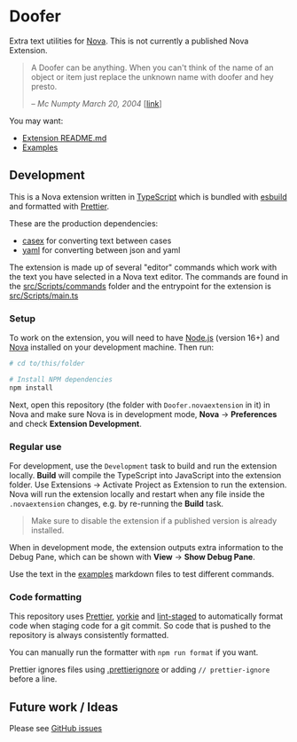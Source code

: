 # Doofer

Extra text utilities for [Nova](https://nova.app). This is not currently a published Nova Extension.

> A Doofer can be anything. When you can't think of the name of an object or item just replace the unknown name with doofer and hey presto.
>
> – _Mc Numpty March 20, 2004_ [[link](https://www.urbandictionary.com/define.php?term=Doofer)]

You may want:

- [Extension README.md](/Doofer.novaextension/README.md)
- [Examples](/examples)

## Development

This is a Nova extension written in [TypeScript](https://www.typescriptlang.org)
which is bundled with [esbuild](https://esbuild.github.io)
and formatted with [Prettier](https://prettier.io).

These are the production dependencies:

- [casex](https://github.com/pedsmoreira/casex) for converting text between cases
- [yaml](https://github.com/eemeli/yaml) for converting between json and yaml

The extension is made up of several "editor" commands which work with
the text you have selected in a Nova text editor.
The commands are found in the [src/Scripts/commands](/src/Scripts/commands) folder
and the entrypoint for the extension is [src/Scripts/main.ts](/src/Scripts/main.ts)

### Setup

To work on the extension, you will need to have [Node.js](https://nodejs.org/en/) (version 16+)
and [Nova](https://nova.app) installed on your development machine. Then run:

```sh
# cd to/this/folder

# Install NPM dependencies
npm install
```

Next, open this repository (the folder with `Doofer.novaextension` in it) in Nova
and make sure Nova is in development mode,
**Nova** → **Preferences** and check **Extension Development**.

### Regular use

For development, use the `Development` task to build and run the extension locally.
**Build** will compile the TypeScript into JavaScript into the extension folder.
Use Extensions → Activate Project as Extension to run the extension.
Nova will run the extension locally and restart when any file inside the `.novaextension` changes,
e.g. by re-running the **Build** task.

> Make sure to disable the extension if a published version is already installed.

When in development mode, the extension outputs extra information to the Debug Pane,
which can be shown with **View** → **Show Debug Pane**.

Use the text in the [examples](/examples) markdown files to test different commands.

### Code formatting

This repository uses [Prettier](https://prettier.io/),
[yorkie](https://www.npmjs.com/package/yorkie)
and [lint-staged](https://www.npmjs.com/package/lint-staged) to
automatically format code when staging code for a git commit.
So code that is pushed to the repository is always consistently formatted.

You can manually run the formatter with `npm run format` if you want.

Prettier ignores files using [.prettierignore](/.prettierignore)
or adding `// prettier-ignore` before a line.

## Future work / Ideas

Please see [GitHub issues](https://github.com/robb-j/nova-doofer/issues)
